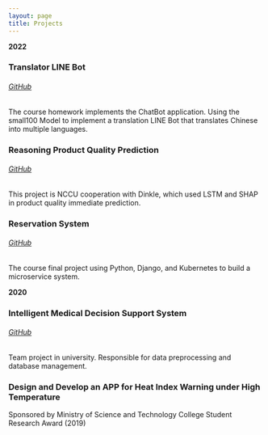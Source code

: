 ```yaml
---
layout: page
title: Projects
---
```


**2022**
### Translator LINE Bot 
###### [GitHub](https://github.com/YiChingLLin/TranslatorLineBot)

The course homework implements the ChatBot application. Using the small100 Model to implement a translation LINE Bot that translates Chinese into multiple languages.

### Reasoning Product Quality Prediction 
###### [GitHub](https://github.com/YiChingLLin/Dinkle)

This project is NCCU cooperation with Dinkle, which used LSTM and SHAP in product quality immediate prediction.

### Reservation System 
###### [GitHub](https://github.com/YiChingLLin/ReservationSystem)

The course final project using Python, Django, and Kubernetes to build a microservice system.

**2020**
### Intelligent Medical Decision Support System 
###### [GitHub](https://github.com/CCU-KLDP/IMDSS-Project)

Team project in university. Responsible for data preprocessing and database management.

### Design and Develop an APP for Heat Index Warning under High Temperature
Sponsored by Ministry of Science and Technology College Student Research Award (2019)